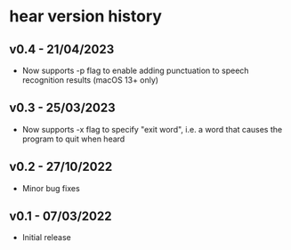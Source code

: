 # hear version history

## v0.4 - 21/04/2023

* Now supports -p flag to enable adding punctuation to speech recognition results (macOS 13+ only)

## v0.3 - 25/03/2023

* Now supports -x flag to specify "exit word", i.e. a word that causes the program to quit when heard

## v0.2 - 27/10/2022

* Minor bug fixes


## v0.1 - 07/03/2022

* Initial release
